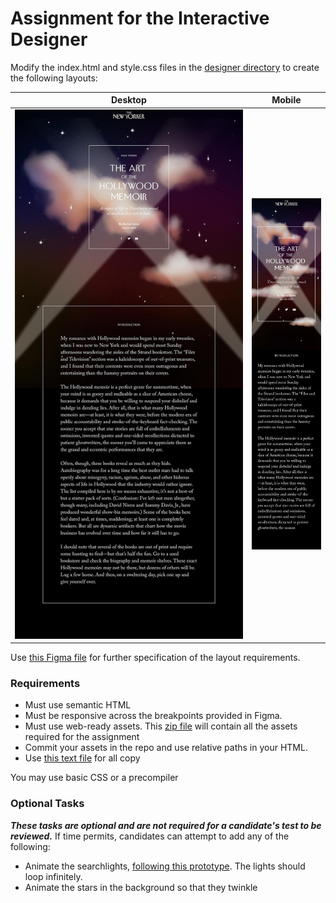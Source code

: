 
# Assignment for the Interactive Designer

Modify the index.html and style.css files in the [designer directory](https://github.com/CondeNast/tnyint-technical-test/tree/master/assigments/designer) to create the following layouts: 

| Desktop | Mobile |
| ------- | ------ |
| <img src="layouts/designer/layout_large.jpg" width="800" height="auto" alt="" /> | <img src="layouts/designer/layout_small.jpg" width="auto" alt="" /> |

Use [this Figma file](https://www.figma.com/file/CxLfPKxVJqN6dFIzrVJdX6/TNY-Interactives-Code-Test?node-id=372%3A827) for further specification of the layout requirements. 

### Requirements
* Must use semantic HTML
* Must be responsive across the breakpoints provided in Figma.
* Must use web-ready assets. This [zip file](https://downloads.newyorker.com/tnyint-code-test/designer-code-test-assets.zip) will contain all the assets required for the assignment
* Commit your assets in the repo and use relative paths in your HTML.
* Use [this text file](../assigments/designer/text.md) for all copy

You may use basic CSS or a precompiler

### Optional Tasks

**_These tasks are optional and are not required for a candidate's test to be reviewed._** If time permits, candidates can attempt to add any of the following:

* Animate the searchlights, [following this prototype](https://downloads.newyorker.com/tnyint-code-test/hero-animation.mp4). The lights should loop infinitely. 
* Animate the stars in the background so that they twinkle
